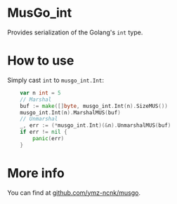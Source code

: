 # MusGo_int
Provides serialization of the Golang's `int` type.

# How to use
Simply cast `int` to `musgo_int.Int`:
```go
	var n int = 5
	// Marshal
	buf := make([]byte, musgo_int.Int(n).SizeMUS())
	musgo_int.Int(n).MarshalMUS(buf)
	// Unmarshal
	_, err := (*musgo_int.Int)(&n).UnmarshalMUS(buf)
	if err != nil {
		panic(err)
	}
```

# More info
You can find at [github.com/ymz-ncnk/musgo](https://github.com/ymz-ncnk/musgo).

